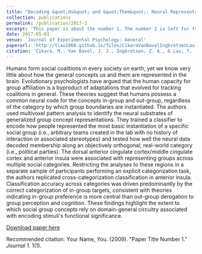 ```yaml
---
title: "Decoding &quot;Us&quot; and &quot;Them&quot;: Neural Representations of Generalized Group Concepts"
collection: publications
permalink: /publication/2017-1
excerpt: 'This paper is about the number 1. The number 2 is left for future work.'
date: 2017-05-01
venue: 'Journal of Experimental Psychology: General'
paperurl: 'http://tlau1860.github.io/files/CikaraVanBavelIngbretsenLau.pdf'
citation: 'Cikara, M., Van Bavel, J. J., Ingbretsen, Z. A., & Lau, T. (2017). Decoding &quot;Us&quot; and &quot;Them&quot;: Neural Representations of Generalized Group Concepts. <i>Journal of Experimental Psychology: General, 146</i>(5). 621-631.'
---
```

Humans form social coalitions in every society on earth, yet we know very little about how the general concepts us and them are represented in the brain. Evolutionary psychologists have argued that the human capacity for group affiliation is a byproduct of adaptations that evolved for tracking coalitions in general. These theories suggest that humans possess a common neural code for the concepts in-group and out-group, regardless of the category by which group boundaries are instantiated. The authors used multivoxel pattern analysis to identify the neural substrates of generalized group concept representations. They trained a classifier to encode how people represented the most basic instantiation of a specific social group (i.e., arbitrary teams created in the lab with no history of interaction or associated stereotypes) and tested how well the neural data decoded membership along an objectively orthogonal, real-world category (i.e., political parties). The dorsal anterior cingulate cortex/middle cingulate cortex and anterior insula were associated with representing groups across multiple social categories. Restricting the analyses to these regions in a separate sample of participants performing an explicit categorization task, the authors replicated cross-categorization classification in anterior insula. Classification accuracy across categories was driven predominantly by the correct categorization of in-group targets, consistent with theories indicating in-group preference is more central than out-group derogation to group perception and cognition. These findings highlight the extent to which social group concepts rely on domain-general circuitry associated with encoding stimuli's functional significance.

[Download paper here](http://tlau1860.github.io/files/the_value_of_victory.pdf)

Recommended citation: Your Name, You. (2009). "Paper Title Number 1." <i>Journal 1</i>. 1(1).